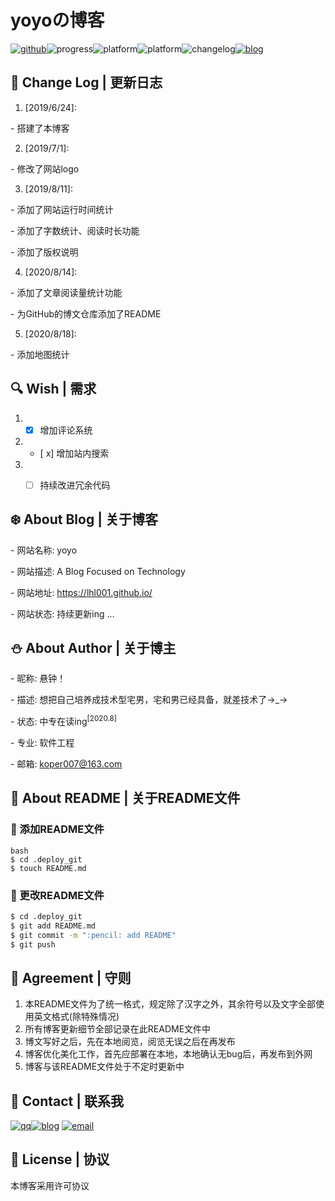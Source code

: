 # yoyoの博客



[![github](https://wangchujiang.com/sb/github/green-alt.svg)](https://github.com/lengyue1024)![progress](https://wangchujiang.com/sb/progressed/68.svg)![platform](https://badgen.net/badge//Linux/cyan?icon=terminal)![platform](https://badgen.net/badge//git/4ab8a1?icon=git)![changelog](https://img.shields.io/badge/>-read-4ab8a1.svg)[![blog](https://img.shields.io/badge/_-more-4ab8a1.svg)](https://www.bingyublog.com)

## :pencil: Change Log | 更新日志

1. [2019/6/24]:

  \- 搭建了本博客

2. [2019/7/1]:

  \- 修改了网站logo

3. [2019/8/11]:

  \- 添加了网站运行时间统计

  \- 添加了字数统计、阅读时长功能

  \- 添加了版权说明

4. [2020/8/14]:

 \- 添加了文章阅读量统计功能

 \- 为GitHub的博文仓库添加了README

5. [2020/8/18]:

 \- 添加地图统计

## :mag: Wish | 需求

1. - [x] 增加评论系统
2. - [ x] 增加站内搜索
3. - [ ] 持续改进冗余代码

 

## :snowflake: About Blog | 关于博客

\- 网站名称: yoyo

\- 网站描述: A Blog Focused on Technology

\- 网站地址: <https://lhl001.github.io/>

\- 网站状态: 持续更新ing ...

 

## :snowman: About Author | 关于博主

\- 昵称: 悬钟！

\- 描述: 想把自己培养成技术型宅男，宅和男已经具备，就差技术了→\_→

\- 状态: 中专在读ing<sup>[2020.8]</sup>

\- 专业: 软件工程

\- 邮箱: [koper007@163.com](mailto:koper007@163.com)

## :blue_book: About README | 关于README文件

### :tada: 添加README文件

```
bash
$ cd .deploy_git
$ touch README.md
```

### :gift: 更改README文件

```bash
$ cd .deploy_git
$ git add README.md
$ git commit -m ":pencil: add README"
$ git push
```

## :lollipop: Agreement | 守则

1. 本README文件为了统一格式，规定除了汉字之外，其余符号以及文字全部使用英文格式(除特殊情况)
2. 所有博客更新细节全部记录在此README文件中
3. 博文写好之后，先在本地阅览，阅览无误之后在再发布
4. 博客优化美化工作，首先应部署在本地，本地确认无bug后，再发布到外网
5. 博客与该README文件处于不定时更新中

 

## :email: Contact | 联系我

[![qq](https://wangchujiang.com/sb/ico/qq.svg)](http://wpa.qq.com/msgrd?v=3&uin=2025685938&site=qq&menu=yes)[![blog](https://wangchujiang.com/sb/ico/linux.svg)](https://lhl001.github.io/) [![email](https://wangchujiang.com/sb/ico/email.svg)](mailto:koper007@163.com)

## :paperclip: License | 协议

本博客采用许可协议